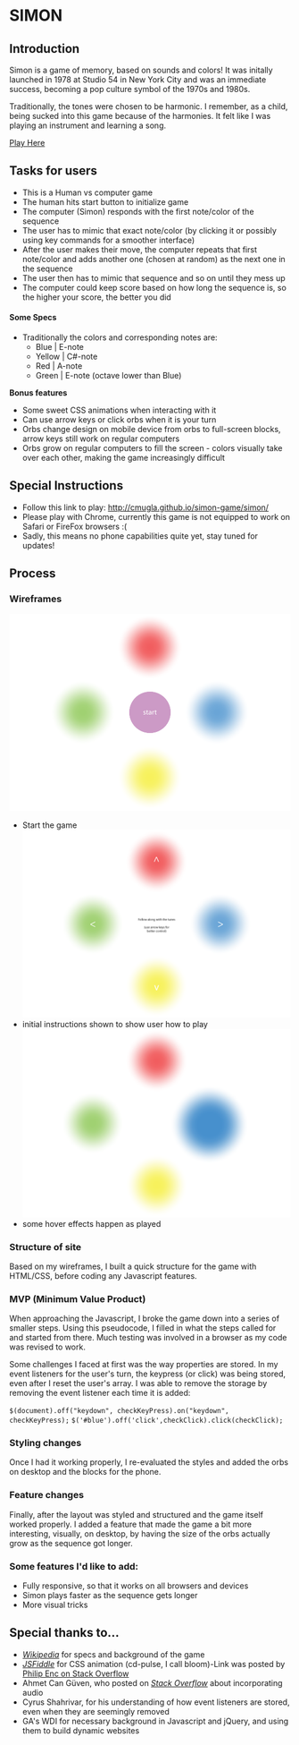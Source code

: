 # SIMON

## Introduction

Simon is a game of memory, based on sounds and colors! It was initally launched in 1978 at Studio 54 in New York City and was an immediate success, becoming a pop culture symbol of the 1970s and 1980s.

Traditionally, the tones were chosen to be harmonic. I remember, as a child, being sucked into this game because of the harmonies. It felt like I was playing an instrument and learning a song. 

[Play Here](http://cmugla.github.io/simon-game/simon/)

## Tasks for users

- This is a Human vs computer game
- The human hits start button to initialize game
- The computer (Simon) responds with the first note/color of the sequence
- The user has to mimic that exact note/color (by clicking it or possibly using key commands for a smoother interface)
- After the user makes their move, the computer repeats that first note/color and adds another one (chosen at random) as the next one in the sequence
- The user then has to mimic that sequence and so on until they mess up 
- The computer could keep score based on how long the sequence is, so the higher your score, the better you did

#### Some Specs

- Traditionally the colors and corresponding notes are:
  - Blue | E-note
  - Yellow | C#-note
  - Red | A-note
  - Green | E-note (octave lower than Blue)

**Bonus features**

- Some sweet CSS animations when interacting with it
- Can use arrow keys or click orbs when it is your turn
- Orbs change design on mobile device from orbs to full-screen blocks, arrow keys still work on regular computers
- Orbs grow on regular computers to fill the screen - colors visually take over each other, making the game increasingly difficult

## Special Instructions

- Follow this link to play: http://cmugla.github.io/simon-game/simon/
- Please play with Chrome, currently this game is not equipped to work on Safari or FireFox browsers :(
- Sadly, this means no phone capabilities quite yet, stay tuned for updates!

## Process

### Wireframes
![home](images/home.png) 
- Start the game
![instructions](images/initial-instructions.png)
- initial instructions shown to show user how to play
![hover effects](images/hover-play.png)
- some hover effects happen as played

### Structure of site

Based on my wireframes, I built a quick structure for the game with HTML/CSS, before coding any Javascript features.

### MVP (Minimum Value Product)

When approaching the Javascript, I broke the game down into a series of smaller steps. Using this pseudocode, I filled in what the steps called for and started from there. Much testing was involved in a browser as my code was revised to work.

Some challenges I faced at first was the way properties are stored. In my event listeners for the user's turn, the keypress (or click) was being stored, even after I reset the user's array. I was able to remove the storage by removing the event listener each time it is added:

`$(document).off("keydown", checkKeyPress).on("keydown", checkKeyPress);`
`$('#blue').off('click',checkClick).click(checkClick);`

### Styling changes

Once I had it working properly, I re-evaluated the styles and added the orbs on desktop and the blocks for the phone.

### Feature changes

Finally, after the layout was styled and structured and the game itself worked properly. I added a feature that made the game a bit more interesting, visually, on desktop, by having the size of the orbs actually grow as the sequence got longer.

### Some features I'd like to add:

- Fully responsive, so that it works on all browsers and devices
- Simon plays faster as the sequence gets longer
- More visual tricks

## Special thanks to...

- <a href="https://en.wikipedia.org/wiki/Simon_(game)">_Wikipedia_</a> for specs and background of the game
- <a href="https://jsfiddle.net/yeghb8oo/">_JSFiddle_</a> for CSS animation (cd-pulse, I call bloom)-Link was posted by <a href="http://stackoverflow.com/questions/28623446/expand-bottom-border-on-hover">Philip Enc on Stack Overflow</a>
- Ahmet Can Güven, who posted on <a href="http://stackoverflow.com/questions/8489710/play-an-audio-file-using-jquery-when-a-button-is-clicked">_Stack Overflow_</a> about incorporating audio
- Cyrus Shahrivar, for his understanding of how event listeners are stored, even when they are seemingly removed
- GA's WDI for necessary background in Javascript and jQuery, and using them to build dynamic websites
